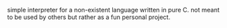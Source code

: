simple interpreter for a non-existent language written in pure C. not meant to be used by others but rather as a fun personal project.
